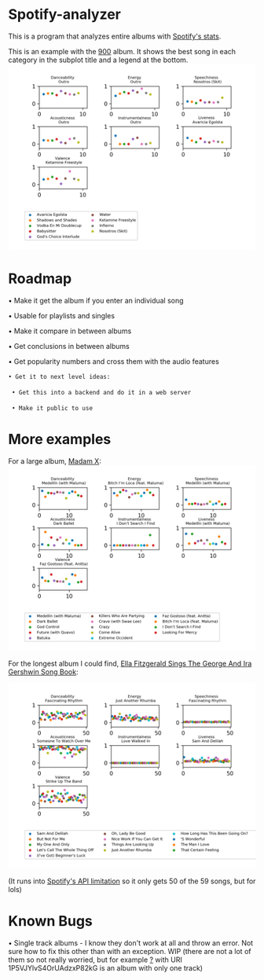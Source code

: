 # Spotify-analyzer
 This is a program that analyzes entire albums with [Spotify's stats](https://developer.spotify.com/documentation/web-api/reference/tracks/get-several-audio-features/).
 
This is an example with the [900](https://open.spotify.com/album/3yj1EziuVuch1OayyM95az?si=Z6Uzb4IXTl6ld2-9Ti2ubA) album. It shows the best song in each category in the subplot title and a legend at the bottom.
![900](examples/900.png)


# Roadmap
• Make it get the album if you enter an individual song

• Usable for playlists and singles

• Make it compare in between albums

• Get conclusions in between albums

• Get popularity numbers and cross them with the audio features

    • Get it to next level ideas: 
     
     • Get this into a backend and do it in a web server
 
     • Make it public to use

# More examples

For a large album, [Madam X](https://open.spotify.com/album/1G2YEQPXaOj1JZwa3ZiGe8?si=YA4YSD9MR6SlNerjUM2gcQ):
![Madam-X](examples/madam-x.png)


For the longest album I could find, [Ella Fitzgerald Sings The George And Ira Gershwin Song Book](https://open.spotify.com/album/2vz9bOelnO5EoDBPkzEJjt?si=6xp-6ifPQGusfzhjRA8o7g):

![Ella-Fitzgerald-Sings-The-George-And-Ira-Gershwin-Song-Book](examples/longest.png)

(It runs into [Spotify's API limitation](https://developer.spotify.com/documentation/web-api/reference/albums/get-albums-tracks "Spotify's API - Get an albums' tracks") so it only gets 50 of the 59 songs, but for lols)



# Known Bugs
• Single track albums - I know they don't work at all and throw an error. Not sure how to fix this other than with an exception. WIP (there are not a lot of them so not really worried, but for example [?](https://open.spotify.com/album/1P5VJYlvS4OrUAdzxP82kG?si=Ee2XoEnbQxCPYZzCiJVTvw) with URI 1P5VJYlvS4OrUAdzxP82kG is an album with only one track)
